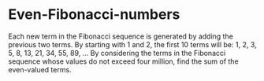 # Even-Fibonacci-numbers
Each new term in the Fibonacci sequence is generated by adding the previous two terms. By starting with 1 and 2, the first 10 terms will be:  1, 2, 3, 5, 8, 13, 21, 34, 55, 89, ...  By considering the terms in the Fibonacci sequence whose values do not exceed four million, find the sum of the even-valued terms.

